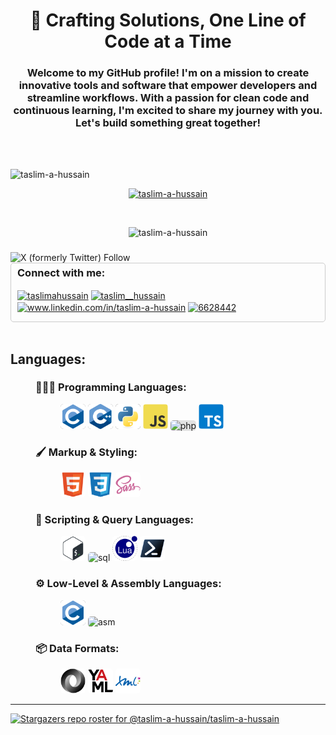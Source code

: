 <h1 align="center">🚀 Crafting Solutions, One Line of Code at a Time</h1>
<h3 align="center">Welcome to my GitHub profile! I'm on a mission to create innovative tools and software that empower developers and streamline workflows. With a passion for clean code and continuous learning, I'm excited to share my journey with you. Let's build something great together!</h3>

<br /><br />

<p align="left"> <img src="https://komarev.com/ghpvc/?username=taslim-a-hussain&label=Profile%20views&color=0e75b6&style=flat" alt="taslim-a-hussain" /> </p>

<div style="width: 100%;">
<p align="center"> <a href="https://github.com/ryo-ma/github-profile-trophy"><img src="https://github-profile-trophy.vercel.app/?username=taslim-a-hussain&theme=onedark" alt="taslim-a-hussain" /></a> </p>
</div>

<br />

<!-- <div align="center">
  <img src="https://github-readme-stats.vercel.app/api?username=taslim-a-hussain&hide_title=false&hide_rank=false&show_icons=true&include_all_commits=true&count_private=true&disable_animations=false&theme=dracula&locale=en&hide_border=false&order=1" height="150" alt="stats graph"  />
</div> -->
<p align="center"><img src="https://github-readme-streak-stats.herokuapp.com/?user=taslim-a-hussain&theme=onedark" alt="taslim-a-hussain" /></p>

###

<div style="cursor: pointer;">
<img alt="X (formerly Twitter) Follow" src="https://img.shields.io/twitter/follow/Taslim__Hussain?style=social&label=Follow%3A%20Taslim__Hussain">
</div>

<div style="border: 1px solid #ccc; padding: 10px; border-radius: 5px; padding: 0 10px;">
<h3 style="margin-top: 5px;">Connect with me:</h3>
<p align="left">
<a href="https://dev.to/taslimahussain" target="blank"><img align="center" src="https://raw.githubusercontent.com/rahuldkjain/github-profile-readme-generator/master/src/images/icons/Social/devto.svg" alt="taslimahussain" height="30" width="40" /></a>
<a href="https://twitter.com/taslim__hussain" target="blank"><img align="center" src="https://raw.githubusercontent.com/rahuldkjain/github-profile-readme-generator/master/src/images/icons/Social/twitter.svg" alt="taslim__hussain" height="30" width="40" /></a>
<a href="https://www.linkedin.com/in/taslim-a-hussain" target="blank"><img align="center" src="https://raw.githubusercontent.com/rahuldkjain/github-profile-readme-generator/master/src/images/icons/Social/linked-in-alt.svg" alt="www.linkedin.com/in/taslim-a-hussain" height="30" width="40" /></a>
<a href="https://stackoverflow.com/users/6628442" target="blank"><img align="center" src="https://raw.githubusercontent.com/rahuldkjain/github-profile-readme-generator/master/src/images/icons/Social/stack-overflow.svg" alt="6628442" height="30" width="40" /></a>
</p>
</div>


<br />

<div>
        <div>
            <h2>Languages:</h2>
        <div style="padding-left: 40px;">
            <div>
                <h3>👨🏽‍💻 Programming Languages:</h3>
                 <div style="padding-left: 40px;">
                    <span><img width="40" style="background: rgba(0, 0, 0, 0.5); border-radius: 5px;" src="https://raw.githubusercontent.com/devicons/devicon/master/icons/c/c-original.svg" alt="c"></span>
                    <span><img width="40" style="background: rgba(0, 0, 0, 0.5); border-radius: 5px;" src="https://raw.githubusercontent.com/devicons/devicon/master/icons/cplusplus/cplusplus-original.svg" alt="c++"></span>
                    <span><img width="40" style="background: rgba(0, 0, 0, 0.8); border-radius: 5px;" src="https://raw.githubusercontent.com/devicons/devicon/master/icons/python/python-original.svg" alt="python"></span>
                    <span><img width="40" style="border-radius: 5px;" src="https://raw.githubusercontent.com/devicons/devicon/master/icons/javascript/javascript-original.svg" alt="javascript"></span>
                    <span><img width="40" style="border-radius: 5px; background: rgb(226, 226, 226);" src="https://www.svgrepo.com/show/150351/php-programming-language.svg" alt="php"></span>
                    <span><img width="40" style="border-radius: 5px;" src="https://raw.githubusercontent.com/devicons/devicon/master/icons/typescript/typescript-original.svg" alt="typescript"></span>
                 </div>
            </div>
            <div>
                <h3>🖌️ Markup & Styling:</h3>
                <div style="padding-left: 40px;">
                    <span><img width="40" style="background: rgba(255, 255, 255, 0.9); border-radius: 5px;" src="https://raw.githubusercontent.com/devicons/devicon/master/icons/html5/html5-original.svg" alt="html"></span>
                    <span><img width="40" style="background: rgba(255, 255, 255, 0.9); border-radius: 5px;" src="https://raw.githubusercontent.com/devicons/devicon/master/icons/css3/css3-original.svg" alt="css"></span>
                    <span><img width="40" style="background: rgba(255, 255, 255, 0.9); border-radius: 5px;" src="https://raw.githubusercontent.com/devicons/devicon/master/icons/sass/sass-original.svg" alt="sass"></span>
                </div>
            </div>
            <div>
                <h3>📜 Scripting & Query Languages:</h3>
                <div style="padding-left: 40px;">
                    <span><img width="40" style="border-radius: 5px; background: rgba(255, 255, 255, 0.8);" src="https://raw.githubusercontent.com/devicons/devicon/master/icons/bash/bash-original.svg" alt="bash"></span>
                    <span><img width="40" style="border-radius: 5px; background: rgba(255, 255, 255, 0.8);" src="https://cdn-icons-png.freepik.com/512/4492/4492311.png" alt="sql"></span>
                    <span><img width="40" style="border-radius: 5px; background: rgba(255, 255, 255, 0.8);" src="https://raw.githubusercontent.com/devicons/devicon/master/icons/lua/lua-original.svg" alt="lua"></span>
                    <span><img width="40" style="border-radius: 5px; background: rgba(255, 255, 255, 0.8);" src="https://raw.githubusercontent.com/devicons/devicon/master/icons/powershell/powershell-original.svg" alt="powershell"></span>
                </div>
            </div>
            <div>
                <h3>⚙️ Low-Level & Assembly Languages:</h3>
                <div style="padding-left: 40px;">
                    <span><img width="40" style="background: rgba(0, 0, 0, 0.5); border-radius: 5px;" src="https://raw.githubusercontent.com/devicons/devicon/master/icons/c/c-original.svg" alt="c"></span>
                    <span><img width="40" style="border-radius: 5px;" src="https://encrypted-tbn0.gstatic.com/images?q=tbn:ANd9GcQQdA_2Vi350-blMARDU4bOdXkXaanfyYmPVg&s" alt="asm"></span>
                </div>
            </div>
            <div>
                <h3>📦 Data Formats:</h3>
                <div style="padding-left: 40px;">
                    <span><img width="40" style="border-radius: 5px;" src="https://raw.githubusercontent.com/devicons/devicon/master/icons/json/json-original.svg" alt="json"></span>
                    <span><img width="40" style="border-radius: 5px;" src="https://raw.githubusercontent.com/devicons/devicon/master/icons/yaml/yaml-original.svg" alt="yaml"></span>
                    <span><img width="40" style="border-radius: 5px;" src="https://raw.githubusercontent.com/devicons/devicon/master/icons/xml/xml-original.svg" alt="xml"></span>
                </div>
            </div>
        </div>
        </div>
    </div>

<hr />


<!-- <p><img align="right" src="https://github-readme-streak-stats.herokuapp.com/?user=taslim-a-hussain&theme=onedark" alt="taslim-a-hussain" /></p> -->

[![Stargazers repo roster for @taslim-a-hussain/taslim-a-hussain](https://reporoster.com/stars/dark/taslim-a-hussain/taslim-a-hussain)](https://github.com/taslim-a-hussain/taslim-a-hussain/stargazers)

<!-- <p align="center"><a href="https://ko-fi.com/taslimhussain"> <img align="left" src="https://cdn.ko-fi.com/cdn/kofi3.png?v=3" height="50" width="210" alt="taslimhussain" /></a></p> -->
